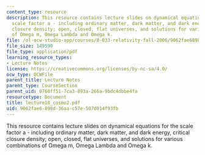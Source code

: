 ```yaml
---
content_type: resource
description: This resource contains lecture slides on dynamical equations for the
  scale factor a - including ordinary matter, dark matter, and dark energy, critical
  closure density; open, closed, flat universes, and solutions for various combinations
  of Omega m, Omega Lambda and Omega k.
file: /ol-ocw-studio-app/courses/8-033-relativity-fall-2006/9062fae6898d36aac57e507d014f93fb_lecture18_cosmo2.pdf
file_size: 149590
file_type: application/pdf
learning_resource_types:
- Lecture Notes
license: https://creativecommons.org/licenses/by-nc-sa/4.0/
ocw_type: OCWFile
parent_title: Lecture Notes
parent_type: CourseSection
parent_uid: 0760ff51-7ca3-893a-266a-9bdc4dbbe4fa
resourcetype: Document
title: lecture18_cosmo2.pdf
uid: 9062fae6-898d-36aa-c57e-507d014f93fb
---
```

This resource contains lecture slides on dynamical equations for the scale factor a - including ordinary matter, dark matter, and dark energy, critical closure density; open, closed, flat universes, and solutions for various combinations of Omega m, Omega Lambda and Omega k.